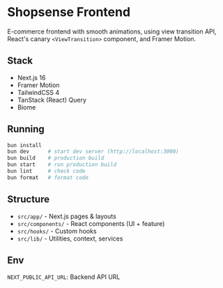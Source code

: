 # Shopsense Frontend

E-commerce frontend with smooth animations, using view transition API, React's canary `<ViewTransition>` component, and Framer Motion.

## Stack
- Next.js 16 
- Framer Motion
- TailwindCSS 4
- TanStack (React) Query
- Biome

## Running
```bash
bun install
bun dev      # start dev server (http://localhost:3000)
bun build    # production build
bun start    # run production build
bun lint     # check code
bun format   # format code
```

## Structure
- `src/app/` - Next.js pages & layouts
- `src/components/` - React components (UI + feature)
- `src/hooks/` - Custom hooks
- `src/lib/` - Utilities, context, services

## Env
`NEXT_PUBLIC_API_URL`: Backend API URL
